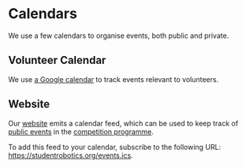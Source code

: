 # Calendars

We use a few calendars to organise events, both public and private.

## Volunteer Calendar

We use [a Google calendar](https://calendar.google.com/calendar/embed?src=studentrobotics.org_oqdjasvpps8smo0d5nte417rak%40group.calendar.google.com&ctz=Europe%2FLondon) to track events relevant to volunteers.

## Website

Our [website](https://studentrobotics.org) emits a calendar feed, which can be used to keep track of [public events](https://studentrobotics.org/events/) in the [competition programme](../competition/README.md).

To add this feed to your calendar, subscribe to the following URL: https://studentrobotics.org/events.ics.
